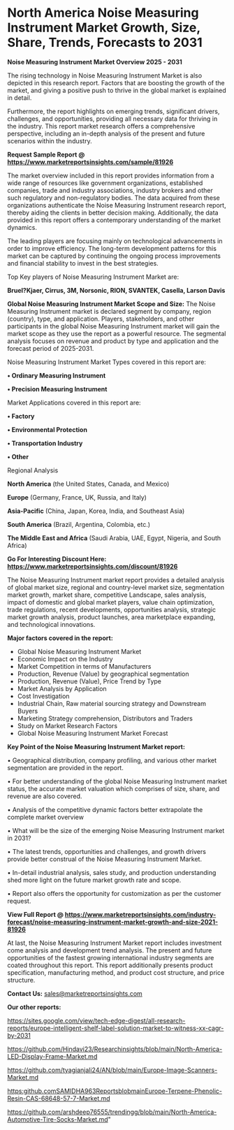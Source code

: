 # North America Noise Measuring Instrument Market Growth, Size, Share, Trends, Forecasts to 2031

<Strong> Noise Measuring Instrument Market Overview 2025 - 2031</strong>

The rising technology in Noise Measuring Instrument Market is also depicted in this research report. Factors that are boosting the growth of the market, and giving a positive push to thrive in the global market is explained in detail.

Furthermore, the report highlights on emerging trends, significant drivers, challenges, and opportunities, providing all necessary data for thriving in the industry. This report market research offers a comprehensive perspective, including an in-depth analysis of the present and future scenarios within the industry.

<strong>Request Sample Report @ <a href=https://www.marketreportsinsights.com/sample/81926>https://www.marketreportsinsights.com/sample/81926</a></strong>

The market overview included in this report provides information from a wide range of resources like government organizations, established companies, trade and industry associations, industry brokers and other such regulatory and non-regulatory bodies. The data acquired from these organizations authenticate the Noise Measuring Instrument research report, thereby aiding the clients in better decision making. Additionally, the data provided in this report offers a contemporary understanding of the market dynamics.

The leading players are focusing mainly on technological advancements in order to improve efficiency. The long-term development patterns for this market can be captured by continuing the ongoing process improvements and financial stability to invest in the best strategies.

Top Key players of Noise Measuring Instrument Market are:

<strong>Bruel?Kjaer, Cirrus, 3M, Norsonic, RION, SVANTEK, Casella, Larson Davis</strong>

<strong><b>Global Noise Measuring Instrument Market Scope and Size:</b></strong>
The Noise Measuring Instrument market is declared segment by company, region (country), type, and application. Players, stakeholders, and other participants in the global Noise Measuring Instrument market will gain the market scope as they use the report as a powerful resource. The segmental analysis focuses on revenue and product by type and application and the forecast period of 2025-2031.

Noise Measuring Instrument Market Types covered in this report are:

<strong>• Ordinary Measuring Instrument

• Precision Measuring Instrument</strong>

Market Applications covered in this report are:

<strong>• Factory

• Environmental Protection

• Transportation Industry

• Other</strong> 

Regional Analysis

<strong>North America</strong> (the United States, Canada, and Mexico)

<strong>Europe</strong> (Germany, France, UK, Russia, and Italy)

<strong>Asia-Pacific</strong> (China, Japan, Korea, India, and Southeast Asia)

<strong>South America</strong> (Brazil, Argentina, Colombia, etc.)

<strong>The Middle East and Africa</strong> (Saudi Arabia, UAE, Egypt, Nigeria, and South Africa)

<strong>Go For Interesting Discount Here: <a href=https://www.marketreportsinsights.com/discount/81926>https://www.marketreportsinsights.com/discount/81926</a></strong>

The Noise Measuring Instrument market report provides a detailed analysis of global market size, regional and country-level market size, segmentation market growth, market share, competitive Landscape, sales analysis, impact of domestic and global market players, value chain optimization, trade regulations, recent developments, opportunities analysis, strategic market growth analysis, product launches, area marketplace expanding, and technological innovations.

<strong><b>Major factors covered in the report:</b></strong>
<ul>
  <li>Global Noise Measuring Instrument Market </li>
  <li>Economic Impact on the Industry</li>
  <li>Market Competition in terms of Manufacturers</li>
  <li>Production, Revenue (Value) by geographical segmentation</li>
  <li>Production, Revenue (Value), Price Trend by Type</li>
  <li>Market Analysis by Application</li>
  <li>Cost Investigation</li>
  <li>Industrial Chain, Raw material sourcing strategy and Downstream Buyers</li>
  <li>Marketing Strategy comprehension, Distributors and Traders</li>
  <li>Study on Market Research Factors</li>
  <li>Global Noise Measuring Instrument Market Forecast</li>
</ul>

<strong><b>Key Point of the Noise Measuring Instrument Market report:</b></strong>

• Geographical distribution, company profiling, and various other market segmentation are provided in the report.

• For better understanding of the global Noise Measuring Instrument market status, the accurate market valuation which comprises of size, share, and revenue are also covered.

• Analysis of the competitive dynamic factors better extrapolate the complete market overview

• What will be the size of the emerging Noise Measuring Instrument market in 2031?

• The latest trends, opportunities and challenges, and growth drivers provide better construal of the Noise Measuring Instrument Market.

• In-detail industrial analysis, sales study, and production understanding shed more light on the future market growth rate and scope.

• Report also offers the opportunity for customization as per the customer request.

<strong><b>View Full Report @ <a href=https://www.marketreportsinsights.com/industry-forecast/noise-measuring-instrument-market-growth-and-size-2021-81926>https://www.marketreportsinsights.com/industry-forecast/noise-measuring-instrument-market-growth-and-size-2021-81926</a></b></strong>


At last, the Noise Measuring Instrument Market report includes investment come analysis and development trend analysis. The present and future opportunities of the fastest growing international industry segments are coated throughout this report. This report additionally presents product specification, manufacturing method, and product cost structure, and price structure.

<strong>Contact Us:</strong>
sales@marketreportsinsights.com

<strong>Our other reports:</strong>

<a href=https://sites.google.com/view/tech-edge-digest/all-research-reports/europe-intelligent-shelf-label-solution-market-to-witness-xx-cagr-by-2031>https://sites.google.com/view/tech-edge-digest/all-research-reports/europe-intelligent-shelf-label-solution-market-to-witness-xx-cagr-by-2031</a>

<a href=https://github.com/Hindavi23/Researchinsights/blob/main/North-America-LED-Display-Frame-Market.md>https://github.com/Hindavi23/Researchinsights/blob/main/North-America-LED-Display-Frame-Market.md</a>

<a href=https://github.com/tyagianjali24/AN/blob/main/Europe-Image-Scanners-Market.md>https://github.com/tyagianjali24/AN/blob/main/Europe-Image-Scanners-Market.md</a>

<a href=https:github.comSAMIDHA963ReportsblobmainEurope-Terpene-Phenolic-Resin-CAS-68648-57-7-Market.md>https:github.comSAMIDHA963ReportsblobmainEurope-Terpene-Phenolic-Resin-CAS-68648-57-7-Market.md</a>

<a href=https://github.com/arshdeep76555/trendingg/blob/main/North-America-Automotive-Tire-Socks-Market.md>https://github.com/arshdeep76555/trendingg/blob/main/North-America-Automotive-Tire-Socks-Market.md</a>"

